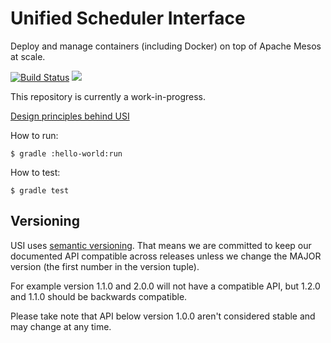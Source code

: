 # Unified Scheduler Interface
Deploy and manage containers (including Docker) on top of Apache Mesos at scale.

[![Build Status](https://img.shields.io/travis/mesosphere/usi/master.svg?style=flat)](https://travis-ci.org/mesosphere/usi) ![](https://img.shields.io/github/license/mesosphere/usi.svg?style=flat)

This repository is currently a work-in-progress.

[Design principles behind USI](https://github.com/mesosphere/marathon-design/blob/master/unified-scheduler/index.md)

How to run:

```
$ gradle :hello-world:run
```


How to test:

```
$ gradle test
```

## Versioning

USI uses [semantic versioning](https://semver.org/). That means 
we are committed to keep our documented API compatible across releases 
unless we change the MAJOR version (the first number in the version tuple).

For example version 1.1.0 and 2.0.0 will not have a compatible API, but 
1.2.0 and 1.1.0 should be backwards compatible. 

Please take note that API below version 1.0.0 aren't considered stable and may
change at any time.
